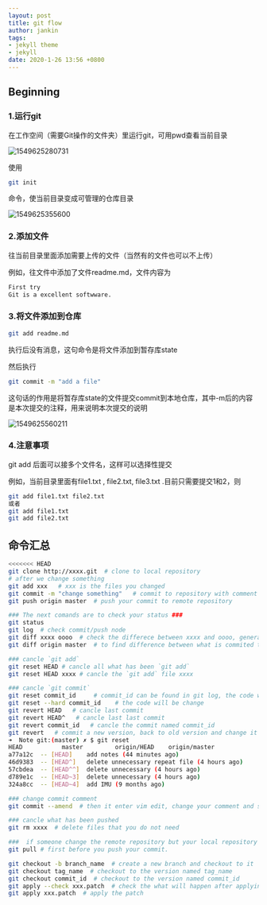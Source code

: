 ```yaml
---
layout: post
title: git flow
author: jankin
tags:
- jekyll theme
- jekyll
date: 2020-1-26 13:56 +0800
---
```

## Beginning

### 1.运行git

在工作空间（需要Git操作的文件夹）里运行git，可用pwd查看当前目录

![1549625280731](https://blog.jankin.top/assets/git-1549625280731.png)

使用

```bash
git init
```

命令，使当前目录变成可管理的仓库目录

![1549625355600](https://blog.jankin.top/assets/git-1549625355600.png)

### 2.添加文件

往当前目录里面添加需要上传的文件（当然有的文件也可以不上传）

例如，往文件中添加了文件readme.md，文件内容为

```tex
First try
Git is a excellent softwware.
```

### 3.将文件添加到仓库

```bash
git add readme.md
```

执行后没有消息，这句命令是将文件添加到暂存库state

然后执行

```bash
git commit -m "add a file"
```

这句话的作用是将暂存库state的文件提交commit到本地仓库，其中-m后的内容是本次提交的注释，用来说明本次提交的说明

![1549625560211](https://blog.jankin.top/assets/git-1549625560211.png)

### 4.注意事项

git add 后面可以接多个文件名，这样可以选择性提交

例如，当前目录里面有file1.txt ,  file2.txt,  file3.txt .目前只需要提交1和2，则

```bash
git add file1.txt file2.txt
或者
git add file1.txt
git add file2.txt
```



## 命令汇总

```bash
<<<<<<< HEAD
git clone http://xxxx.git  # clone to local repository
# after we change something 
git add xxx   # xxx is the files you changed
git commit -m "change something"   # commit to repository with comment
git push origin master  # push your commit to remote repository

### The next comands are to check your status ###
git status 
git log  # check commit/push node
git diff xxxx oooo  # check the differece between xxxx and oooo, generally we use 
git diff origin master  # to find difference between what is commited to local and remote repository.

### cancle `git add`
git reset HEAD # cancle all what has been `git add`
git reset HEAD xxxx # cancle the `git add` file xxxx 

### cancle `git commit`
git reset commit_id     # commit_id can be found in git log, the code will not change
git reset --hard commit_id    # the code will be change
git revert HEAD   # cancle last commit
git revert HEAD^   # cancle last last commit
git revert commit_id   # cancle the commit named commit_id
git revert   # commit a new version, back to old version and change it as a newest version and commit
➜  Note git:(master) ✗ $ git reset
HEAD           master         origin/HEAD    origin/master
a77a12c  -- [HEAD]    add notes (44 minutes ago)
46d9383  -- [HEAD^]   delete unnecessary repeat file (4 hours ago)
57cbdea  -- [HEAD^^]  delete unnecessary (4 hours ago)
d789e1c  -- [HEAD~3]  delete unnecessary (4 hours ago)
324a8cc  -- [HEAD~4]  add IMU (9 months ago)

### change commit comment
git commit --amend  # then it enter vim edit, change your comment and save it.

### cancle what has been pushed
git rm xxxx  # delete files that you do not need

###  if someone change the remote repository but your local repository don't update, you should use
git pull # first before you push your commit.

git checkout -b branch_name  # create a new branch and checkout to it
git checkout tag_name  # checkout to the version named tag_name
git checkout commit_id  # checkout to the version named commit_id
git apply --check xxx.patch  # check the what will happen after applying this patch
git apply xxx.patch  # apply the patch
```







































